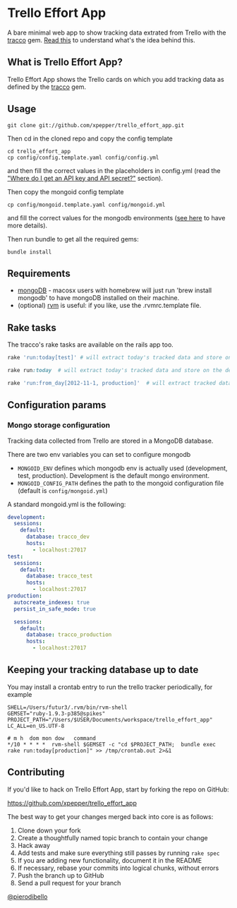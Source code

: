 # Trello Effort App
A bare minimal web app to show tracking data extrated from Trello with the [tracco](https://github.com/xpepper/tracco) gem. [Read this](https://github.com/xpepper/tracco/blob/master/README.md) to understand what's the idea behind this.

## What is Trello Effort App?
Trello Effort App shows the Trello cards on which you add tracking data as defined by the [tracco](https://github.com/xpepper/tracco) gem.

## Usage

```shell
git clone git://github.com/xpepper/trello_effort_app.git
```

Then cd in the cloned repo and copy the config template

```shell
cd trello_effort_app
cp config/config.template.yaml config/config.yml
```

and then fill the correct values in the placeholders in config.yml (read the ["Where do I get an API key and API secret?"](https://github.com/xpepper/tracco/#where-do-i-get-an-api-key) section).

Then copy the mongoid config template

```shell
cp config/mongoid.template.yaml config/mongoid.yml
```

and fill the correct values for the mongodb environments ([see here](http://mongoid.org/en/mongoid/docs/installation.html#configuration) to have more details).

Then run bundle to get all the required gems:

```shell
bundle install
```

## Requirements
* [mongoDB](http://www.mongodb.org/) - macosx users with homebrew will just run 'brew install mongodb' to have mongoDB installed on their machine.
* (optional) [rvm](https://rvm.io/rvm/install/) is useful: if you like, use the .rvmrc.template file.


## Rake tasks
The tracco's rake tasks are available on the rails app too.

```ruby
rake 'run:today[test]' # will extract today's tracked data and store on the test db

rake run:today  # will extract today's tracked data and store on the default (that is development) db

rake 'run:from_day[2012-11-1, production]'  # will extract tracked data starting from November the 1st, 2012 and store them into the production db
```

## Configuration params
### Mongo storage configuration
Tracking data collected from Trello are stored in a MongoDB database.

There are two env variables you can set to configure mongodb

- `MONGOID_ENV` defines which mongodb env is actually used (development, test, production). Development is the default mongo environment.
- `MONGOID_CONFIG_PATH` defines the path to the mongoid configuration file (default is `config/mongoid.yml`)

A standard mongoid.yml is the following:

```yml
development:
  sessions:
    default:
      database: tracco_dev
      hosts:
        - localhost:27017
test:
  sessions:
    default:
      database: tracco_test
      hosts:
        - localhost:27017
production:
  autocreate_indexes: true
  persist_in_safe_mode: true

  sessions:
    default:
      database: tracco_production
      hosts:
        - localhost:27017
```

## Keeping your tracking database up to date
You may install a crontab entry to run the trello tracker periodically, for example

```shell
SHELL=/Users/futur3/.rvm/bin/rvm-shell
GEMSET="ruby-1.9.3-p385@spikes"
PROJECT_PATH="/Users/$USER/Documents/workspace/trello_effort_app"
LC_ALL=en_US.UTF-8

# m h  dom mon dow   command
*/10 * * * *  rvm-shell $GEMSET -c "cd $PROJECT_PATH;  bundle exec rake run:today[production]" >> /tmp/crontab.out 2>&1
```

## Contributing
If you'd like to hack on Trello Effort App, start by forking the repo on GitHub:

https://github.com/xpepper/trello_effort_app

The best way to get your changes merged back into core is as follows:

1. Clone down your fork
1. Create a thoughtfully named topic branch to contain your change
1. Hack away
1. Add tests and make sure everything still passes by running `rake spec`
1. If you are adding new functionality, document it in the README
1. If necessary, rebase your commits into logical chunks, without errors
1. Push the branch up to GitHub
1. Send a pull request for your branch

[@pierodibello](http://twitter.com/pierodibello)
